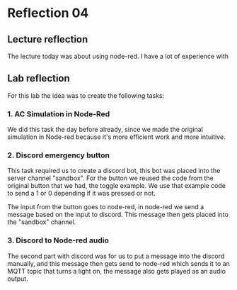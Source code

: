 # Reflection 04

## Lecture reflection
The lecture today was about using node-red. I have a lot of experience with 

## Lab reflection
For this lab the idea was to create the following tasks:

### 1. AC Simulation in Node-Red

We did this task the day before already, since we made the original simulation in Node-red because it's more efficient work and more intuitive.

### 2. Discord emergency button

This task required us to create a discord bot, this bot was placed into the server channel "sandbox". For the button we reused the code from the original button that we had, the toggle example. We use that example code to send a 1 or 0 depending if it was pressed or not. 

The input from the button goes to node-red, in node-red we send a message based on the input to discord. This message then gets placed into the "sandbox" channel.

### 3. Discord to Node-red audio
The second part with discord was for us to put a message into the discord manually, and this message then gets send to node-red which sends it to an MQTT topic that turns a light on, the message also gets played as an audio output.